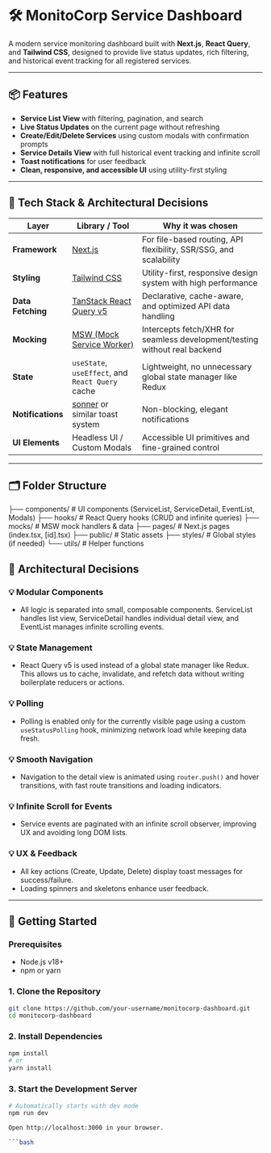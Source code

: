 # 🛠️ MonitoCorp Service Dashboard

A modern service monitoring dashboard built with **Next.js**, **React Query**, and **Tailwind CSS**, designed to provide live status updates, rich filtering, and historical event tracking for all registered services.

---

## 📦 Features

- **Service List View** with filtering, pagination, and search
- **Live Status Updates** on the current page without refreshing
- **Create/Edit/Delete Services** using custom modals with confirmation prompts
- **Service Details View** with full historical event tracking and infinite scroll
- **Toast notifications** for user feedback
- **Clean, responsive, and accessible UI** using utility-first styling

---

## 🧱 Tech Stack & Architectural Decisions

| Layer        | Library / Tool              | Why it was chosen                                                                 |
|--------------|-----------------------------|------------------------------------------------------------------------------------|
| **Framework**| [Next.js](https://nextjs.org) | For file-based routing, API flexibility, SSR/SSG, and scalability                  |
| **Styling**  | [Tailwind CSS](https://tailwindcss.com) | Utility-first, responsive design system with high performance                    |
| **Data Fetching** | [TanStack React Query v5](https://tanstack.com/query/v5) | Declarative, cache-aware, and optimized API data handling                         |
| **Mocking**  | [MSW (Mock Service Worker)](https://mswjs.io/) | Intercepts fetch/XHR for seamless development/testing without real backend        |
| **State**    | `useState`, `useEffect`, and `React Query` cache | Lightweight, no unnecessary global state manager like Redux                      |
| **Notifications** | [sonner](https://ui.shadcn.dev/docs/components/sonner) or similar toast system | Non-blocking, elegant notifications                                               |
| **UI Elements** | Headless UI / Custom Modals | Accessible UI primitives and fine-grained control                                 |

---

## 🗂️ Folder Structure

├── components/ # UI components (ServiceList, ServiceDetail, EventList, Modals)
├── hooks/ # React Query hooks (CRUD and infinite queries)
├── mocks/ # MSW mock handlers & data
├── pages/ # Next.js pages (index.tsx, [id].tsx)
├── public/ # Static assets
├── styles/ # Global styles (if needed)
└── utils/ # Helper functions

## 🧠 Architectural Decisions

### 💡 Modular Components
- All logic is separated into small, composable components. ServiceList handles list view, ServiceDetail handles individual detail view, and EventList manages infinite scrolling events.

### 💡 State Management
- React Query v5 is used instead of a global state manager like Redux. This allows us to cache, invalidate, and refetch data without writing boilerplate reducers or actions.

### 💡 Polling
- Polling is enabled only for the currently visible page using a custom `useStatusPolling` hook, minimizing network load while keeping data fresh.

### 💡 Smooth Navigation
- Navigation to the detail view is animated using `router.push()` and hover transitions, with fast route transitions and loading indicators.

### 💡 Infinite Scroll for Events
- Service events are paginated with an infinite scroll observer, improving UX and avoiding long DOM lists.

### 💡 UX & Feedback
- All key actions (Create, Update, Delete) display toast messages for success/failure.
- Loading spinners and skeletons enhance user feedback.


---

## 🚀 Getting Started

### Prerequisites

- Node.js v18+
- npm or yarn

### 1. Clone the Repository


```bash
git clone https://github.com/your-username/monitocorp-dashboard.git
cd monitocorp-dashboard

```
### 2. Install Dependencies


```bash
npm install
# or
yarn install
```

### 3. Start the Development Server

```bash
# Automatically starts with dev mode
npm run dev

Open http://localhost:3000 in your browser.

```bash

